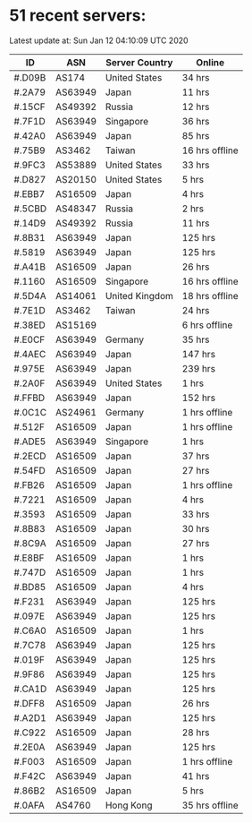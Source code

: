 # 51 recent servers:

Latest update at: Sun Jan 12 04:10:09 UTC 2020

| ID | ASN | Server Country | Online |
| -- | --- | -------------- | ------ |
| #.D09B | AS174 | United States | 34 hrs |
| #.2A79 | AS63949 | Japan | 11 hrs |
| #.15CF | AS49392 | Russia | 12 hrs |
| #.7F1D | AS63949 | Singapore | 36 hrs |
| #.42A0 | AS63949 | Japan | 85 hrs |
| #.75B9 | AS3462 | Taiwan | 16 hrs offline |
| #.9FC3 | AS53889 | United States | 33 hrs |
| #.D827 | AS20150 | United States | 5 hrs |
| #.EBB7 | AS16509 | Japan | 4 hrs |
| #.5CBD | AS48347 | Russia | 2 hrs |
| #.14D9 | AS49392 | Russia | 11 hrs |
| #.8B31 | AS63949 | Japan | 125 hrs |
| #.5819 | AS63949 | Japan | 125 hrs |
| #.A41B | AS16509 | Japan | 26 hrs |
| #.1160 | AS16509 | Singapore | 16 hrs offline |
| #.5D4A | AS14061 | United Kingdom | 18 hrs offline |
| #.7E1D | AS3462 | Taiwan | 24 hrs |
| #.38ED | AS15169 |  | 6 hrs offline |
| #.E0CF | AS63949 | Germany | 35 hrs |
| #.4AEC | AS63949 | Japan | 147 hrs |
| #.975E | AS63949 | Japan | 239 hrs |
| #.2A0F | AS63949 | United States | 1 hrs |
| #.FFBD | AS63949 | Japan | 152 hrs |
| #.0C1C | AS24961 | Germany | 1 hrs offline |
| #.512F | AS16509 | Japan | 1 hrs offline |
| #.ADE5 | AS63949 | Singapore | 1 hrs |
| #.2ECD | AS16509 | Japan | 37 hrs |
| #.54FD | AS16509 | Japan | 27 hrs |
| #.FB26 | AS16509 | Japan | 1 hrs offline |
| #.7221 | AS16509 | Japan | 4 hrs |
| #.3593 | AS16509 | Japan | 33 hrs |
| #.8B83 | AS16509 | Japan | 30 hrs |
| #.8C9A | AS16509 | Japan | 27 hrs |
| #.E8BF | AS16509 | Japan | 1 hrs |
| #.747D | AS16509 | Japan | 1 hrs |
| #.BD85 | AS16509 | Japan | 4 hrs |
| #.F231 | AS63949 | Japan | 125 hrs |
| #.097E | AS63949 | Japan | 125 hrs |
| #.C6A0 | AS16509 | Japan | 1 hrs |
| #.7C78 | AS63949 | Japan | 125 hrs |
| #.019F | AS63949 | Japan | 125 hrs |
| #.9F86 | AS63949 | Japan | 125 hrs |
| #.CA1D | AS63949 | Japan | 125 hrs |
| #.DFF8 | AS16509 | Japan | 26 hrs |
| #.A2D1 | AS63949 | Japan | 125 hrs |
| #.C922 | AS16509 | Japan | 28 hrs |
| #.2E0A | AS63949 | Japan | 125 hrs |
| #.F003 | AS16509 | Japan | 1 hrs offline |
| #.F42C | AS63949 | Japan | 41 hrs |
| #.86B2 | AS16509 | Japan | 5 hrs |
| #.0AFA | AS4760 | Hong Kong | 35 hrs offline |

